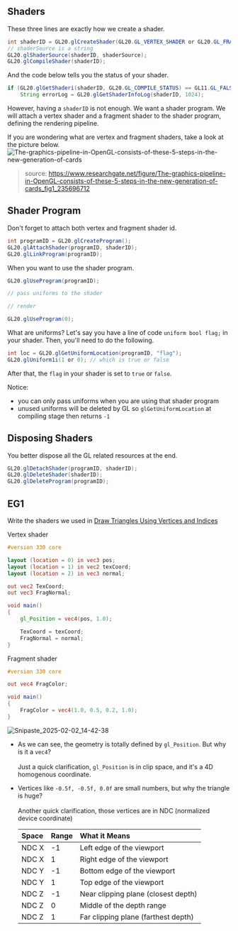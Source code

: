 ## Shaders
These three lines are exactly how we create a shader.
```java
int shaderID = GL20.glCreateShader(GL20.GL_VERTEX_SHADER or GL20.GL_FRAGMENT_SHADER);
// shaderSource is a string
GL20.glShaderSource(shaderID, shaderSource);
GL20.glCompileShader(shaderID);
```

And the code below tells you the status of your shader.
```java
if (GL20.glGetShaderi(shaderID, GL20.GL_COMPILE_STATUS) == GL11.GL_FALSE)
    String errorLog = GL20.glGetShaderInfoLog(shaderID, 1024);
```

However, having a `shaderID` is not enough. We want a shader program.
We will attach a vertex shader and a fragment shader to the shader program, defining the rendering pipeline.

If you are wondering what are vertex and fragment shaders, take a look at the picture below.
![The-graphics-pipeline-in-OpenGL-consists-of-these-5-steps-in-the-new-generation-of-cards](https://github.com/user-attachments/assets/77d23449-40ff-4e68-a186-23f8b70a67a1)
> source: https://www.researchgate.net/figure/The-graphics-pipeline-in-OpenGL-consists-of-these-5-steps-in-the-new-generation-of-cards_fig1_235696712

## Shader Program
Don't forget to attach both vertex and fragment shader id.
```java
int programID = GL20.glCreateProgram();
GL20.glAttachShader(programID, shaderID);
GL20.glLinkProgram(programID);
```
When you want to use the shader program.
```java
GL20.glUseProgram(programID);

// pass uniforms to the shader

// render

GL20.glUseProgram(0);
```
What are uniforms?
Let's say you have a line of code `uniform bool flag;` in your shader.
Then, you'll need to do the following.
```java
int loc = GL20.glGetUniformLocation(programID, "flag");
GL20.glUniform1i(1 or 0); // which is true or false
```
After that, the `flag` in your shader is set to `true` or `false`.

Notice: 
- you can only pass uniforms when you are using that shader program
- unused uniforms will be deleted by GL so `glGetUniformLocation` at compiling stage then returns `-1`

## Disposing Shaders
You better dispose all the GL related resources at the end.
```java
GL20.glDetachShader(programID, shaderID);
GL20.glDeleteShader(shaderID);
GL20.glDeleteProgram(programID);
```

## EG1
Write the shaders we used in [Draw Triangles Using Vertices and Indices](https://github.com/tttsaurus/Mc122RenderBook/blob/main/articles/DrawVertices.md)

Vertex shader
```glsl
#version 330 core

layout (location = 0) in vec3 pos;
layout (location = 1) in vec2 texCoord;
layout (location = 2) in vec3 normal;

out vec2 TexCoord;
out vec3 FragNormal;

void main()
{
    gl_Position = vec4(pos, 1.0);

    TexCoord = texCoord;
    FragNormal = normal;
}
```

Fragment shader
```glsl
#version 330 core

out vec4 FragColor;

void main() 
{
    FragColor = vec4(1.0, 0.5, 0.2, 1.0);
}
```

![Snipaste_2025-02-02_14-42-38](https://github.com/user-attachments/assets/28186c70-3288-4ebd-ab18-e5959ffb28f8)

- As we can see, the geometry is totally defined by `gl_Position`. But why is it a `vec4`?
  <br><br>
  Just a quick clarification, `gl_Position` is in clip space, and it's a 4D homogenous coordinate.

- Vertices like `-0.5f, -0.5f, 0.0f` are small numbers, but why the triangle is huge?
  <br><br>
  Another quick clarification, those vertices are in NDC (normalized device coordinate)

  | Space  | Range | What it Means                      |
  |:--------|:-------|:----------------------------------|
  | NDC X  | -1     | Left edge of the viewport          |
  | NDC X  | 1      | Right edge of the viewport         |
  | NDC Y  | -1     | Bottom edge of the viewport        |
  | NDC Y  | 1      | Top edge of the viewport           |
  | NDC Z  | -1     | Near clipping plane (closest depth)|
  | NDC Z  | 0      | Middle of the depth range          |
  | NDC Z  | 1      | Far clipping plane (farthest depth)|

